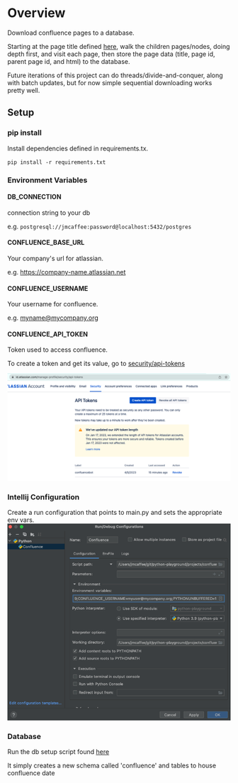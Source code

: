 # Overview
Download confluence pages to a database.

Starting at the page title defined [here](https://github.com/jasonmcaffee/python-playground/blob/main/projects/confluence/main.py#L7), 
walk the children pages/nodes, doing depth first, and visit each page, then store the page data (title, page id, parent page id, and html) to the database.

Future iterations of this project can do threads/divide-and-conquer, along with batch updates, but for now simple sequential downloading works pretty well.

## Setup

### pip install
Install dependencies defined in requirements.tx.
```shell
pip install -r requirements.txt
```

### Environment Variables
#### DB_CONNECTION
connection string to your db 

e.g. `postgresql://jmcaffee:password@localhost:5432/postgres`
#### CONFLUENCE_BASE_URL
Your company's url for atlassian.

e.g. https://company-name.atlassian.net
#### CONFLUENCE_USERNAME
Your username for confluence.

e.g. myname@mycompany.org

#### CONFLUENCE_API_TOKEN
Token used to access confluence.

To create a token and get its value, go to [security/api-tokens](https://id.atlassian.com/manage-profile/security/api-tokens)

![img.png](img.png)

### Intellij Configuration
Create a run configuration that points to main.py and sets the appropriate env vars.
![img_1.png](img_1.png)

### Database
Run the db setup script found [here](https://github.com/jasonmcaffee/python-playground/blob/main/projects/confluence/db/db_setup.sql)

It simply creates a new schema called 'confluence' and tables to house confluence date